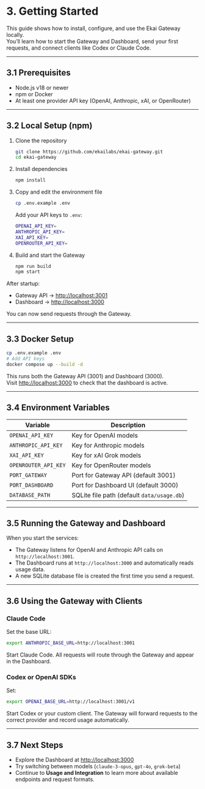 # 3. Getting Started

This guide shows how to install, configure, and use the Ekai Gateway locally.  
You’ll learn how to start the Gateway and Dashboard, send your first requests, and connect clients like Codex or Claude Code.

---

## 3.1 Prerequisites

- Node.js v18 or newer  
- npm or Docker  
- At least one provider API key (OpenAI, Anthropic, xAI, or OpenRouter)

---

## 3.2 Local Setup (npm)

1. Clone the repository  
   ```bash
   git clone https://github.com/ekailabs/ekai-gateway.git
   cd ekai-gateway
   ```

2. Install dependencies  
   ```bash
   npm install
   ```

3. Copy and edit the environment file  
   ```bash
   cp .env.example .env
   ```
   Add your API keys to `.env`:
   ```bash
   OPENAI_API_KEY=
   ANTHROPIC_API_KEY=
   XAI_API_KEY=
   OPENROUTER_API_KEY=
   ```

4. Build and start the Gateway  
   ```bash
   npm run build
   npm start
   ```

After startup:
- Gateway API → [http://localhost:3001](http://localhost:3001)  
- Dashboard → [http://localhost:3000](http://localhost:3000)

You can now send requests through the Gateway.

---

## 3.3 Docker Setup

```bash
cp .env.example .env
# Add API keys
docker compose up --build -d
```

This runs both the Gateway API (3001) and Dashboard (3000).  
Visit [http://localhost:3000](http://localhost:3000) to check that the dashboard is active.

---

## 3.4 Environment Variables

| Variable | Description |
|-----------|-------------|
| `OPENAI_API_KEY` | Key for OpenAI models |
| `ANTHROPIC_API_KEY` | Key for Anthropic models |
| `XAI_API_KEY` | Key for xAI Grok models |
| `OPENROUTER_API_KEY` | Key for OpenRouter models |
| `PORT_GATEWAY` | Port for Gateway API (default 3001) |
| `PORT_DASHBOARD` | Port for Dashboard UI (default 3000) |
| `DATABASE_PATH` | SQLite file path (default `data/usage.db`) |

---

## 3.5 Running the Gateway and Dashboard

When you start the services:

- The Gateway listens for OpenAI and Anthropic API calls on `http://localhost:3001`.  
- The Dashboard runs at `http://localhost:3000` and automatically reads usage data.  
- A new SQLite database file is created the first time you send a request.

---

## 3.6 Using the Gateway with Clients

### Claude Code
Set the base URL:
```bash
export ANTHROPIC_BASE_URL=http://localhost:3001
```
Start Claude Code. All requests will route through the Gateway and appear in the Dashboard.

### Codex or OpenAI SDKs
Set:
```bash
export OPENAI_BASE_URL=http://localhost:3001/v1
```
Start Codex or your custom client. The Gateway will forward requests to the correct provider and record usage automatically.

---

## 3.7 Next Steps

- Explore the Dashboard at [http://localhost:3000](http://localhost:3000)  
- Try switching between models (`claude-3-opus`, `gpt-4o`, `grok-beta`)  
- Continue to **Usage and Integration** to learn more about available endpoints and request formats.

